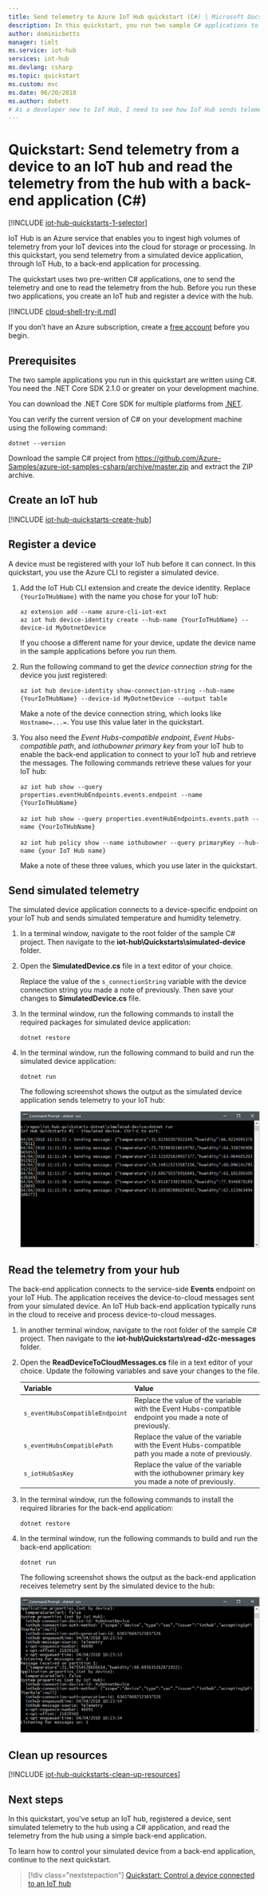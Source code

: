 ```yaml
---
title: Send telemetry to Azure IoT Hub quickstart (C#) | Microsoft Docs
description: In this quickstart, you run two sample C# applications to send simulated telemetry to an IoT hub and to read telemetry from from the IoT hub for processing in the cloud.
author: dominicbetts
manager: timlt
ms.service: iot-hub
services: iot-hub
ms.devlang: csharp
ms.topic: quickstart
ms.custom: mvc
ms.date: 06/20/2018
ms.author: dobett
# As a developer new to IoT Hub, I need to see how IoT Hub sends telemetry from a device to an IoT hub and how to read that telemetry data from the hub using a back-end application. 
---
```


# Quickstart: Send telemetry from a device to an IoT hub and read the telemetry from the hub with a back-end application (C#)

[!INCLUDE [iot-hub-quickstarts-1-selector](../../includes/iot-hub-quickstarts-1-selector.md)]

IoT Hub is an Azure service that enables you to ingest high volumes of telemetry from your IoT devices into the cloud for storage or processing. In this quickstart, you send telemetry from a simulated device application, through IoT Hub, to a back-end application for processing.

The quickstart uses two pre-written C# applications, one to send the telemetry and one to read the telemetry from the hub. Before you run these two applications, you create an IoT hub and register a device with the hub.

[!INCLUDE [cloud-shell-try-it.md](../../includes/cloud-shell-try-it.md)]

If you don’t have an Azure subscription, create a [free account](https://azure.microsoft.com/free/?WT.mc_id=A261C142F) before you begin.

## Prerequisites

The two sample applications you run in this quickstart are written using C#. You need the .NET Core SDK 2.1.0 or greater on your development machine.

You can download the .NET Core SDK for multiple platforms from [.NET](https://www.microsoft.com/net/download/all).

You can verify the current version of C# on your development machine using the following command:

```cmd/sh
dotnet --version
```

Download the sample C# project from https://github.com/Azure-Samples/azure-iot-samples-csharp/archive/master.zip and extract the ZIP archive.

## Create an IoT hub

[!INCLUDE [iot-hub-quickstarts-create-hub](../../includes/iot-hub-quickstarts-create-hub.md)]

## Register a device

A device must be registered with your IoT hub before it can connect. In this quickstart, you use the Azure CLI to register a simulated device.

1. Add the IoT Hub CLI extension and create the device identity. Replace `{YourIoTHubName}` with the name you chose for your IoT hub:

    ```azurecli-interactive
    az extension add --name azure-cli-iot-ext
    az iot hub device-identity create --hub-name {YourIoTHubName} --device-id MyDotnetDevice
    ```

    If you choose a different name for your device, update the device name in the sample applications before you run them.

2. Run the following command to get the _device connection string_ for the device you just registered:

    ```azurecli-interactive
    az iot hub device-identity show-connection-string --hub-name {YourIoTHubName} --device-id MyDotnetDevice --output table
    ```

    Make a note of the device connection string, which looks like `Hostname=...=`. You use this value later in the quickstart.

3. You also need the _Event Hubs-compatible endpoint_, _Event Hubs-compatible path_, and _iothubowner primary key_ from your IoT hub to enable the back-end application to connect to your IoT hub and retrieve the messages. The following commands retrieve these values for your IoT hub:

    ```azurecli-interactive
    az iot hub show --query properties.eventHubEndpoints.events.endpoint --name {YourIoTHubName}

    az iot hub show --query properties.eventHubEndpoints.events.path --name {YourIoTHubName}

    az iot hub policy show --name iothubowner --query primaryKey --hub-name {your IoT Hub name}
    ```

    Make a note of these three values, which you use later in the quickstart.

## Send simulated telemetry

The simulated device application connects to a device-specific endpoint on your IoT hub and sends simulated temperature and humidity telemetry.

1. In a terminal window, navigate to the root folder of the sample C# project. Then navigate to the **iot-hub\Quickstarts\simulated-device** folder.

2. Open the **SimulatedDevice.cs** file in a text editor of your choice.

    Replace the value of the `s_connectionString` variable with the device connection string you made a note of previously. Then save your changes to **SimulatedDevice.cs** file.

3. In the terminal window, run the following commands to install the required packages for simulated device application:

    ```cmd/sh
    dotnet restore
    ```

4. In the terminal window, run the following command to build and run the simulated device application:

    ```cmd/sh
    dotnet run
    ```

    The following screenshot shows the output as the simulated device application sends telemetry to your IoT hub:

    ![Run the simulated device](media/quickstart-send-telemetry-dotnet/SimulatedDevice.png)

## Read the telemetry from your hub

The back-end application connects to the service-side **Events** endpoint on your IoT Hub. The application receives the device-to-cloud messages sent from your simulated device. An IoT Hub back-end application typically runs in the cloud to receive and process device-to-cloud messages.

1. In another terminal window, navigate to the root folder of the sample C# project. Then navigate to the **iot-hub\Quickstarts\read-d2c-messages** folder.

2. Open the **ReadDeviceToCloudMessages.cs** file in a text editor of your choice. Update the following variables and save your changes to the file.

    | Variable | Value |
    | -------- | ----------- |
    | `s_eventHubsCompatibleEndpoint` | Replace the value of the variable with the Event Hubs-compatible endpoint you made a note of previously. |
    | `s_eventHubsCompatiblePath`     | Replace the value of the variable with the Event Hubs-compatible path you made a note of previously. |
    | `s_iotHubSasKey`                | Replace the value of the variable with the iothubowner primary key you made a note of previously. |

3. In the terminal window, run the following commands to install the required libraries for the back-end application:

    ```cmd/sh
    dotnet restore
    ```

4. In the terminal window, run the following commands to build and run the back-end application:

    ```cmd/sh
    dotnet run
    ```

    The following screenshot shows the output as the back-end application receives telemetry sent by the simulated device to the hub:

    ![Run the back-end application](media/quickstart-send-telemetry-dotnet/ReadDeviceToCloud.png)

## Clean up resources

[!INCLUDE [iot-hub-quickstarts-clean-up-resources](../../includes/iot-hub-quickstarts-clean-up-resources.md)]

## Next steps

In this quickstart, you've setup an IoT hub, registered a device, sent simulated telemetry to the hub using a C# application, and read the telemetry from the hub using a simple back-end application.

To learn how to control your simulated device from a back-end application, continue to the next quickstart.

> [!div class="nextstepaction"]
> [Quickstart: Control a device connected to an IoT hub](quickstart-control-device-dotnet.md)